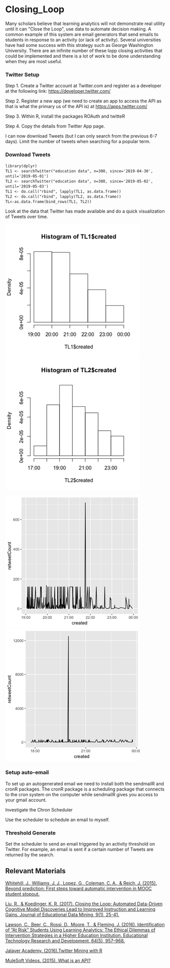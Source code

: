 # Closing_Loop

Many scholars believe that learning analytics will not demonstrate real utility until it can "Close the Loop", use data to automate decision making. A common example of this system are email generators that send emails to students in response to an activity (or lack of activity). Several universities have had some success with this strategy such as George Washington University. There are an infinite number of these lopp closing activities that could be implemented and there is a lot of work to be done understanding when they are most useful.

### Twitter Setup

Step 1. Create a Twitter account at Twitter.com and register as a developer at the following link: https://developer.twitter.com/

Step 2. Register a new app (we need to create an app to access the API as that is what the primary us of the API is) at https://apps.twitter.com/

Step 3. Within R, install the packages ROAuth and twitteR

Step 4. Copy the details from Twitter App page.

I can now download Tweets (but I can only search from the previous 6-7 days). Limit the number of tweets when searching for a popular term.

### Download Tweets
```{r}
library(dplyr)
TL1 <- searchTwitter("education data", n=300, since='2019-04-30', until='2019-05-01')
TL2 <- searchTwitter("education data", n=300, since='2019-05-02', until='2019-05-03')
TL1 <- do.call("rbind", lapply(TL1, as.data.frame))
TL2 <- do.call("rbind", lapply(TL2, as.data.frame))
TL<-as.data.frame(bind_rows(TL1, TL2))
```

Look at the data that Twitter has made available and do a quick visualization of Tweets over time.


![hist1](https://github.com/ab4499/Closing_Loop/blob/master/graphs/hist1.png "github")
![hist2](https://github.com/ab4499/Closing_Loop/blob/master/graphs/hist2.png "github")

![line1](https://github.com/ab4499/Closing_Loop/blob/master/graphs/line1.png "github")
![line2](https://github.com/ab4499/Closing_Loop/blob/master/graphs/line2.png "github")

### Setup auto-email

To set up an autogenerated email we need to install both the sendmailR and cronR packages. The cronR package is a scheduling package that connects to the cron system on the computer while sendmailR gives you access to your gmail account. 

Investigate the Chron Scheduler 

Use the scheduler to schedule an email to myself.

### Threshold Generate

Set the scheduler to send an email triggered by an activity threshold on Twitter. For example, an email is sent if a certain number of Tweets are returned by the search.

## Relevant Materials

[Whitehill, J., Williams, J. J., Lopez, G., Coleman, C. A., & Reich, J. (2015). Beyond prediction: First steps toward automatic intervention in MOOC student stopout.](https://papers.ssrn.com/sol3/papers.cfm?abstract_id=2611750)

[Liu, R., & Koedinger, K. R. (2017). Closing the Loop: Automated Data-Driven Cognitive Model Discoveries Lead to Improved Instruction and Learning Gains. Journal of Educational Data Mining, 9(1), 25-41.](https://eric.ed.gov/?id=EJ1155896)

[Lawson, C., Beer, C., Rossi, D., Moore, T., & Fleming, J. (2016). Identification of “At Risk” Students Using Learning Analytics: The Ethical Dilemmas of Intervention Strategies in a Higher Education Institution. Educational Technology Research and Development, 64(5), 957–968.](https://link.springer.com/article/10.1007%2Fs11423-016-9459-0)

[Jalayer Academy. (2016).Twitter Mining with R](https://www.youtube.com/watch?v=lT4Kosc_ers)

[MuleSoft Videos. (2015). What is an API?](https://www.youtube.com/watch?v=s7wmiS2mSXY)
